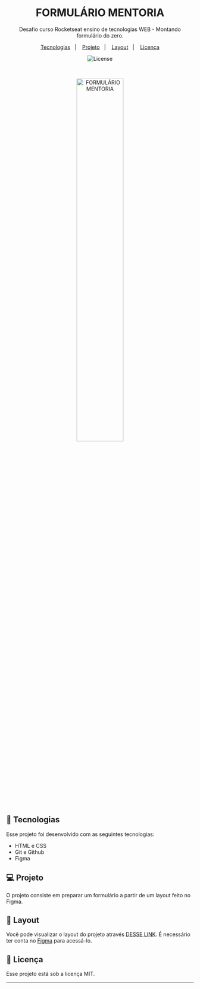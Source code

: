 <h1 align="center"> FORMULÁRIO MENTORIA </h1>

<p align="center">
Desafio curso Rocketseat ensino de tecnologias WEB - Montando formulário do zero.
</p>

<p align="center">
  <a href="#-tecnologias">Tecnologias</a>&nbsp;&nbsp;&nbsp;|&nbsp;&nbsp;&nbsp;
  <a href="#-projeto">Projeto</a>&nbsp;&nbsp;&nbsp;|&nbsp;&nbsp;&nbsp;
  <a href="#-layout">Layout</a>&nbsp;&nbsp;&nbsp;|&nbsp;&nbsp;&nbsp;
  <a href="#memo-licença">Licença</a>
</p>

<p align="center">
  <img alt="License" src="https://img.shields.io/static/v1?label=license&message=MIT&color=49AA26&labelColor=000000">
</p>

<br>

<p align="center">
  <img alt="FORMULÁRIO MENTORIA" src="https://raw.githubusercontent.com/gist/Fabiano2022/f4847c279772229b25c09b3a1901de0e/raw/0879084e118a781e69a371e488a88d0dc830e12e/formulariofigma.svg" width="50%">
</p>

## 🚀 Tecnologias

Esse projeto foi desenvolvido com as seguintes tecnologias:

- HTML e CSS
- Git e Github
- Figma


## 💻 Projeto

O projeto consiste em preparar um formulário a partir de um layout feito no Figma.

## 🔖 Layout

Você pode visualizar o layout do projeto através [DESSE LINK](https://www.figma.com/file/HDD3FCMwo8YPuDA1Yv970j/Stage-03---Formul%C3%A1rio-intermedi%C3%A1rio-(Copy)?node-id=3%3A4&t=BDV02V4dokFFbwZB-0). É necessário ter conta no [Figma](https://figma.com) para acessá-lo.

## :memo: Licença

Esse projeto está sob a licença MIT.

---
